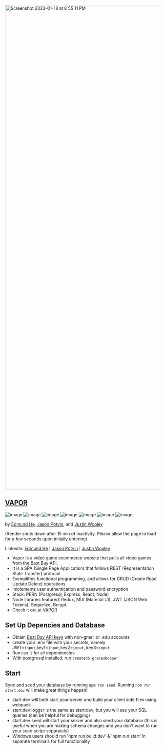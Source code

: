 <img width="1584" alt="Screenshot 2023-01-18 at 8 55 11 PM" src="https://user-images.githubusercontent.com/114819096/213337309-421203f5-b2f7-4037-97a2-83032ecda306.png">

## <a href='https://vapor.onrender.com/'>VAPOR</a>

![image](https://img.shields.io/badge/React-20232A?style=for-the-badge&logo=react&logoColor=61DAFB)
![image](https://img.shields.io/badge/Redux-593D88?style=for-the-badge&logo=redux&logoColor=white)
![image](https://img.shields.io/badge/Material%20UI-007FFF?style=for-the-badge&logo=mui&logoColor=white)
![image](https://img.shields.io/badge/Express.js-000000?style=for-the-badge&logo=express&logoColor=white)
![image](https://img.shields.io/badge/PostgreSQL-316192?style=for-the-badge&logo=postgresql&logoColor=white)
![image](https://img.shields.io/badge/Node.js-339933?style=for-the-badge&logo=nodedotjs&logoColor=white)
![image](https://img.shields.io/badge/JWT-000000?style=for-the-badge&logo=JSON%20web%20tokens&logoColor=white)


<p> by <a href='https://github.com/EddieFahrenheit'>Edmund He</a>, <a href='https://github.com/Jasonp1992'>Jason Potvin</a>, and <a href='https://github.com/justintricate'>Justin Wooley</a> </p>
<p> (Render shuts down after 15 min of inactivity. Please allow the page to load for a few seconds upon initially entering) </p>

LinkedIn:
<a href='https://www.linkedin.com/in/eddiefahrenheit/'>Edmund He</a> | 
<a href='https://www.linkedin.com/in/jason-potvin/'>Jason Potvin</a> | 
<a href='https://www.linkedin.com/in/justin-wooley//'>Justin Wooley</a>

- Vapor is a video game ecommerce website that pulls all video games from the Best Buy API.
- It is a SPA (Single Page Application) that follows REST (Representation State Transfer) protocol
- Exemplifies functional programming, and allows for CRUD (Create Read Update Delete) operations
- Implements user authentication and password encryption
- Stack: PERN (Postgresql, Express, React, Node)
- Node libraries featured: Redux, MUI (Material UI), JWT (JSON Web Tokens), Sequelize, Bcrypt
- Check it out at <a href='https://vapor.onrender.com/'>VAPOR</a>

## Set Up Depencies and Database
- Obtain <a href='https://bestbuyapis.github.io/api-documentation/?javascript#getting-started'>Best Buy API keys</a> with non-gmail or .edu accounts
- create your .env file with your secrets, namely JWT=`input`,key1=`input`,key2=`input`, key3=`input`
- Run `npm i` for all dependencies
- With postgresql installed, run `createdb graceshopper`

## Start

Sync and seed your database by running `npm run seed`. Running `npm run start:dev` will make great things happen!

- start:dev will both start your server and build your client side files using webpack
- start:dev:logger is the same as start:dev, but you will see your SQL queries (can be helpful for debugging)
- start:dev:seed will start your server and also seed your database (this is useful when you are making schema changes and you don't want to run your seed script separately)
- Windows users should run 'npm run build:dev' & 'npm run start' in separate terminals for full functionality 
